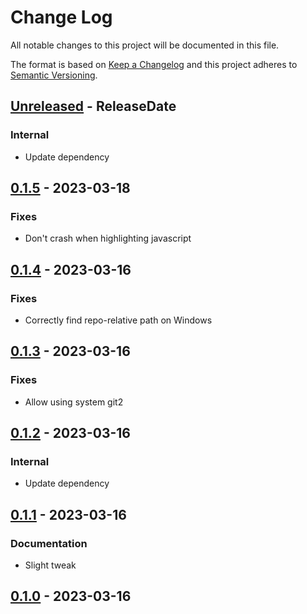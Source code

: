 # Change Log
All notable changes to this project will be documented in this file.

The format is based on [Keep a Changelog](http://keepachangelog.com/)
and this project adheres to [Semantic Versioning](http://semver.org/).

<!-- next-header -->
## [Unreleased] - ReleaseDate

### Internal

- Update dependency

## [0.1.5] - 2023-03-18

### Fixes

- Don't crash when highlighting javascript

## [0.1.4] - 2023-03-16

### Fixes

- Correctly find repo-relative path on Windows

## [0.1.3] - 2023-03-16

### Fixes

- Allow using system git2

## [0.1.2] - 2023-03-16

### Internal

- Update dependency

## [0.1.1] - 2023-03-16

### Documentation

- Slight tweak

## [0.1.0] - 2023-03-16

<!-- next-url -->
[Unreleased]: https://github.com/gitext-rs/git-dive/compare/v0.1.5...HEAD
[0.1.5]: https://github.com/gitext-rs/git-dive/compare/v0.1.4...v0.1.5
[0.1.4]: https://github.com/gitext-rs/git-dive/compare/v0.1.3...v0.1.4
[0.1.3]: https://github.com/gitext-rs/git-dive/compare/v0.1.2...v0.1.3
[0.1.2]: https://github.com/gitext-rs/git-dive/compare/v0.1.1...v0.1.2
[0.1.1]: https://github.com/gitext-rs/git-dive/compare/v0.1.0...v0.1.1
[0.1.0]: https://github.com/gitext-rs/git-dive/compare/4c4c6c6ab7dd425a8c0fe3f29476e63b57e28d44...v0.1.0
